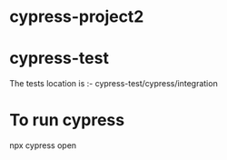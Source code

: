 # cypress-project2
# cypress-test
The tests location is :-  cypress-test/cypress/integration

# To run cypress
  npx cypress open
